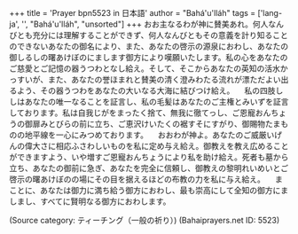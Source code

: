 +++
title = 'Prayer bpn5523 in 日本語'
author = "Bahá'u'lláh"
tags = ['lang-ja', '', "Bahá'u'lláh", "unsorted"]
+++
おお主なるわが神に賛美あれ。何人なんびとも充分には理解することができず、何人なんびともその意義を計り知ることのできないあなたの御名により、また、あなたの啓示の源泉におわし、あなたの御しるしの曙あけぼのにまします御方により嘆願いたします。私の心をあなたのご慈愛とご記憶の器うつわとなし給え。そして、そこからあなたの英知の活水かっすいが、また、あなたの誉ほまれと賛美の清く澄みわたる流れが漂ただよい出るよう、その器うつわをあなたの大いなる大海に結びつけ給え。
　私の四肢ししはあなたの唯一なることを証言し、私の毛髪はあなたのご主権とみいずを証言しております。私は自我じがをまったく捨て、無我に徹てっし、ご恩寵おんちょうの御扉みとびらの前に立ち、ご恵沢けいたくの裾すそにすがり、御賜物たまものの地平線を一心にみつめております。
　おおわが神よ。あなたのご威厳いげんの偉大さに相応ふさわしいものを私に定め与え給え。御教えを教え広めることができますよう、いや増すご恩寵おんちょうにより私を助け給え。死者も墓から立ち、あなたの御前に急ぎ、あなたを完全に信頼し、御教えの黎明れいめいとご啓示の曙あけぼのの場にその目を据えるほどの布教の力を私に与え給え。
　まことに、あなたは御力に満ち給う御方におわし、最も崇高にして全知の御方にましまし、すべてに賢明なる御方におわします。

(Source category: ティーチング（一般の祈り）)
(Bahaiprayers.net ID: 5523)
